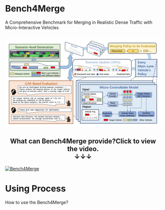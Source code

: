 # Bench4Merge
A Comprehensive Benchmark for Merging in Realistic Dense Traffic with Micro-Interactive Vehicles

<h2 align="center">
  <img src='./result/figure/overall.jpg'>
</h2>

<h2 align="center">
What can Bench4Merge provide?<b>Click to view the video.</b>
<br>
<b>&#x2193;&#x2193;&#x2193;</b>
</h2>

[![Bench4Merge]('./result/figure/overall.jpg')](https://youtu.be/2ZBHL5UC4_c?si=Hw3YmFOiFiDbqxZ5 "Bench4Merge")

# Using Process
How to use the Bench4Merge?

